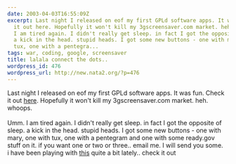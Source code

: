 ```yaml
---
date: 2003-04-03T16:55:09Z
excerpt: Last night I released on eof my first GPLd software apps. It was fun. Check
  it out here. Hopefully it won't kill my 3gscreensaver.com market. heh. whoops. Umm.
  I am tired again. I didn't really get sleep. in fact I got the opposite of sleep.
  a kick in the head. stupid heads. I got some new buttons - one with mary, one with
  tux, one with a pentegra...
tags: war, coding, google, screensaver
title: lalala connect the dots..
wordpress_id: 476
wordpress_url: http://new.nata2.org/?p=476
---
```


Last night I released on eof my first GPLd software apps. It was fun. Check it out <a href="http://www.3gcoding.com">here</a>. Hopefully it won't kill my 3gscreensaver.com market. heh. whoops. <br/><br/>Umm. I am tired again. I didn't really get sleep. in fact I got the opposite of sleep. a kick in the head. stupid heads. I got some new buttons - one with mary, one with tux, one with a pentegram and one with some ready.gov stuff on it. if you want one or two or three.. email me. I will send you some. <br/>i have been playing with <a href="http://www.touchgraph.com/TGGoogleBrowser.html">this</a> quite a bit lately.. check it out
